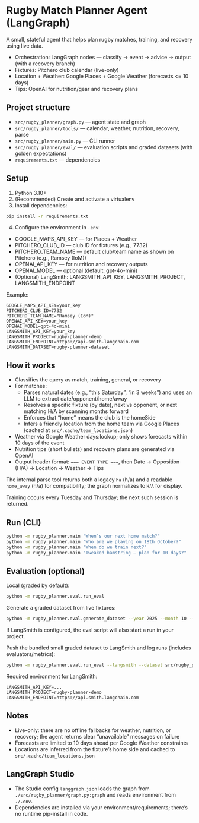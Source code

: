 # Rugby Match Planner Agent (LangGraph)

A small, stateful agent that helps plan rugby matches, training, and recovery using live data.

- Orchestration: LangGraph nodes — classify → event → advice → output (with a recovery branch)
- Fixtures: Pitchero club calendar (live-only)
- Location + Weather: Google Places + Google Weather (forecasts <= 10 days)
- Tips: OpenAI for nutrition/gear and recovery plans

## Project structure

- `src/rugby_planner/graph.py` — agent state and graph
- `src/rugby_planner/tools/` — calendar, weather, nutrition, recovery, parse
- `src/rugby_planner/main.py` — CLI runner
- `src/rugby_planner/eval/` — evaluation scripts and graded datasets (with golden expectations)
- `requirements.txt` — dependencies

## Setup

1) Python 3.10+
2) (Recommended) Create and activate a virtualenv
3) Install dependencies:

```bash
pip install -r requirements.txt
```

4) Configure the environment in `.env`:

- GOOGLE_MAPS_API_KEY — for Places + Weather
- PITCHERO_CLUB_ID — club ID for fixtures (e.g., 7732)
- PITCHERO_TEAM_NAME — default club/team name as shown on Pitchero (e.g., Ramsey (IoM))
- OPENAI_API_KEY — for nutrition and recovery outputs
- OPENAI_MODEL — optional (default: gpt-4o-mini)
- (Optional) LangSmith: LANGSMITH_API_KEY, LANGSMITH_PROJECT, LANGSMITH_ENDPOINT

Example:

```
GOOGLE_MAPS_API_KEY=your_key
PITCHERO_CLUB_ID=7732
PITCHERO_TEAM_NAME="Ramsey (IoM)"
OPENAI_API_KEY=your_key
OPENAI_MODEL=gpt-4o-mini
LANGSMITH_API_KEY=your_key
LANGSMITH_PROJECT=rugby-planner-demo
LANGSMITH_ENDPOINT=https://api.smith.langchain.com
LANGSMITH_DATASET=rugby-planner-dataset
```

## How it works

- Classifies the query as match, training, general, or recovery
- For matches:
  - Parses natural dates (e.g., “this Saturday”, “in 3 weeks”) and uses an LLM to extract date/opponent/home/away
  - Resolves a specific fixture (by date), next vs opponent, or next matching H/A by scanning months forward
  - Enforces that “home” means the club is the homeSide
  - Infers a friendly location from the home team via Google Places (cached at `src/.cache/team_locations.json`)
- Weather via Google Weather days:lookup; only shows forecasts within 10 days of the event
- Nutrition tips (short bullets) and recovery plans are generated via OpenAI
- Output header format: `=== EVENT TYPE ===`, then Date → Opposition (H/A) → Location → Weather → Tips

The internal parse tool returns both a legacy `ha` (h/a) and a readable `home_away` (h/a) for compatibility; the graph normalizes to `H`/`A` for display.

Training occurs every Tuesday and Thursday; the next such session is returned.

## Run (CLI)

```bash
python -m rugby_planner.main "When’s our next home match?"
python -m rugby_planner.main "Who are we playing on 18th October?"
python -m rugby_planner.main "When do we train next?"
python -m rugby_planner.main "Tweaked hamstring — plan for 10 days?"
```

## Evaluation (optional)

Local (graded by default):

```bash
python -m rugby_planner.eval.run_eval
```

Generate a graded dataset from live fixtures:

```bash
python -m rugby_planner.eval.generate_dataset --year 2025 --month 10 --out src/rugby_planner/eval/generated_dataset.jsonl
```

If LangSmith is configured, the eval script will also start a run in your project.

Push the bundled small graded dataset to LangSmith and log runs (includes evaluators/metrics):

```bash
python -m rugby_planner.eval.run_eval --langsmith --dataset src/rugby_planner/eval/small.jsonl --dataset-name rugby-planner-dataset
```

Required environment for LangSmith:

```
LANGSMITH_API_KEY=...
LANGSMITH_PROJECT=rugby-planner-demo
LANGSMITH_ENDPOINT=https://api.smith.langchain.com
```

## Notes

- Live-only: there are no offline fallbacks for weather, nutrition, or recovery; the agent returns clear “unavailable” messages on failure
- Forecasts are limited to 10 days ahead per Google Weather constraints
- Locations are inferred from the fixture’s home side and cached to `src/.cache/team_locations.json`

## LangGraph Studio

- The Studio config `langgraph.json` loads the graph from `./src/rugby_planner/graph.py:graph` and reads environment from `./.env`.
- Dependencies are installed via your environment/requirements; there’s no runtime pip-install in code.